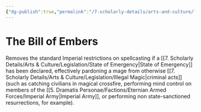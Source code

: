 ```yaml
---
{"dg-publish":true,"permalink":"/7-scholarly-details/arts-and-culture/legislation/the-bill-of-embers/","noteIcon":""}
---
```


# The Bill of Embers

Removes the standard Imperial restrictions on spellcasting if a [[7. Scholarly Details/Arts & Culture/Legislation/State of Emergency\|State of Emergency]] has been declared, effectively pardoning a mage from otherwise [[7. Scholarly Details/Arts & Culture/Legislation/Illegal Magic\|criminal acts]] (such as catching civilians in magical crossfire, performing mind control on members of the [[5. Dramatis Personae/Factions/Eternian Armed Forces/Imperial Army\|Imperial Army]], or performing non state-sanctioned resurrections, for example). 